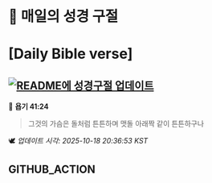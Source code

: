 # 🙏 매일의 성경 구절
# [Daily Bible verse]
## [![README에 성경구절 업데이트](https://github.com/DONGSUKA/first_test/actions/workflows/update-readme-bible.yml/badge.svg)](https://github.com/DONGSUKA/first_test/actions/workflows/update-readme-bible.yml)
<!-- START_BIBLE_VERSE -->
📖 **욥기 41:24**
> 그것의 가슴은 돌처럼 튼튼하며 맷돌 아래짝 같이 튼튼하구나

🕊️ _업데이트 시각: 2025-10-18 20:36:53 KST_
  <!-- END_BIBLE_VERSE -->
## GITHUB_ACTION
